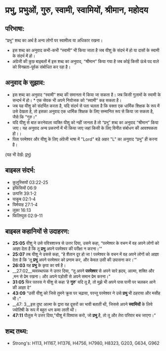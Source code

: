 # प्रभु, प्रभुओं, गुरु, स्वामी, स्वामियों, श्रीमान, महोदय #

## परिभाषा: ##

“प्रभु” शब्द का अर्थ है अन्य लोगों पर स्वामीत्व या अधिकार रखना।

* इस शब्द का अनुवाद कभी-कभी “स्वामी” भी किया जाता है जब यीशु कें संदर्भ में हो या दासों के स्वामी के संदर्भ में हो।
* अंग्रेजी की कुछ बाइबलों में इस शब्द का अनुवाद, “श्रीमान” किया गया है जब कोई किसी ऊंचे पद वाले को विनम्रता-पूर्वक संबोधित कर रहा है।

## अनुवाद के सुझाव: ##

* इस शब्द का अनुवाद “स्वामी” शब्द की समानता में किया जा सकता है। जब किसी गुलामों के स्वामी के सन्दर्भ में हो। * एक सेवक भी अपने नियोजक को “स्वामी” कह सकता है।
* जब यह यीशु को संदर्भित करता है, यदि संदर्भ से पता चलता है कि वक्ता एक धार्मिक शिक्षक के रूप में उसे देखता है, तो इसका अनुवाद एक धार्मिक शिक्षक के लिए सम्मानित रूप से किया जा सकता है, जैसे कि "गुरु।" 
* यदि यीशु से बात करनेवाला व्यक्ति यीशु को नहीं जानता है तो “प्रभु” शब्द का अनुवाद “श्रीमान” किया जाए। यह अनुवाद अन्य प्रकरणों में भी किया जाए जहां किसी के लिए विनीत संबोधन की आवश्यकता हो।।
* पिता परमेश्वर और यीशु के लिए अंग्रेजी भाषा में "Lord" बड़े अक्षर "L" का अनुवाद “प्रभु” ही करना है।

(यह भी देखें: [प्रभु](../lordgod.md))

## बाइबल संदर्भ: ##

* कुलुस्सियों 03:22-25
* इफिसियों 06:9
* उत्पत्ति 39:1-2
* याकूब 02:1-4
* यिर्मयाह 27:1-4
* लूका 16:13
* फिलिप्पुस 02:9-11

## बाइबल कहानियों से उदाहरण: ##

* __25:05__ यीशु ने उसे पवित्रशास्त्र से उत्तर दिया, उसने कहा, “परमेश्वर के वचन में वह अपने लोगों को आज्ञा देता है कि तू  __प्रभु__ अपने परमेश्वर की परीक्षा न करना।’”
* __25:07__ तब यीशु ने उससे कहा, “हे शैतान दूर हो जा ! परमेश्वर के वचन में वह अपने लोगों को आज्ञा देता है कि 'तू  __प्रभु__  अपने परमेश्वर को प्रणाम कर, और केवल उसी की उपासना कर।’”
* __26:03__  यह __प्रभु__ के कृपा का वर्ष है।
* __27:02__व्यवस्थापक ने उत्तर दिया, “तू अपने __परमेश्वर__ से अपने सारे ह्रदय, आत्मा, शक्ति और ,मन से प्रेम रखना। और अपने पड़ोसी से अपने समान प्रेम करना।”
* __31:05__ फिर पतरस ने यीशु से कहा ‘हे __गुरु__’ यदि तू है, तो मुझे भी अपने पास पानी पर चलकर आने की आज्ञा दे”
* __43:09__ “उसी यीशु को जिसे तुमने क्रूस पर चढ़ाया, परन्तु परमेश्वर ने उसे __प्रभु__ भी ठहराया और मसीह भी।”
* __47: 3__इस दुष्ट आत्मा के द्वारा वह दूसरों का भावी बताती थी, जिससे अपने __स्वामियों__ के लिये ज्योतिषी के रूप में बहुत धन कमा लाती थी।
* __47:11__ पौलुस ने उत्तर दिया,"यीशु में विश्वास करो, जो __प्रभु__ है, तो तू और तेरा परिवार बच जाएगा।"

## शब्द तथ्य: ##

* Strong's: H113, H1167, H1376, H4756, H7980, H8323, G203, G634, G962

